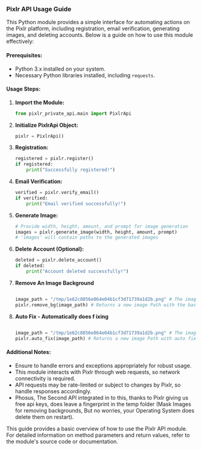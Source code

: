 ### Pixlr API Usage Guide

This Python module provides a simple interface for automating actions on the Pixlr platform, including registration, email verification, generating images, and deleting accounts. Below is a guide on how to use this module effectively:

#### Prerequisites:

- Python 3.x installed on your system.
- Necessary Python libraries installed, including `requests`.

#### Usage Steps:

1.  **Import the Module:**

    ```python
    from pixlr_private_api.main import PixlrApi
    ```

2.  **Initialize PixlrApi Object:**

    ```python
    pixlr = PixlrApi()
    ```

3.  **Registration:**

    ```python
    registered = pixlr.register()
    if registered:
        print("Successfully registered!")
    ```

4.  **Email Verification:**

    ```python
    verified = pixlr.verify_email()
    if verified:
        print("Email verified successfully!")
    ```

5.  **Generate Image:**

    ```python
    # Provide width, height, amount, and prompt for image generation
    images = pixlr.generate_image(width, height, amount, prompt)
    # 'images' will contain paths to the generated images
    ```

6.  **Delete Account (Optional):**

    ```python
    deleted = pixlr.delete_account()
    if deleted:
        print("Account deleted successfully!")
    ```

7.  **Remove An Image Background**

    ```python

    image_path = "/tmp/1e62c8856e064e04b1cf3d71739a1d2b.png" # The image of your coice
    pixlr.remove_bg(image_path) # Returns a new image Path with the background Removed!
    ```

8.  **Auto Fix - Automatically does f ixing**

    ```python

    image_path = "/tmp/1e62c8856e064e04b1cf3d71739a1d2b.png" # The image of your coice
    pixlr.auto_fix(image_path) # Returns a new image Path with auto fixes applied
    ```

#### Additional Notes:

- Ensure to handle errors and exceptions appropriately for robust usage.
- This module interacts with Pixlr through web requests, so network connectivity is required.
- API requests may be rate-limited or subject to changes by Pixlr, so handle responses accordingly.
- Phosus, The Second API integrated in to this, thanks to Pixlr giving us free api keys, does leave a fingerprint in the temp folder (Mask Images for removing backgrounds, But no worries, your Operating System does delete them on restart).

This guide provides a basic overview of how to use the Pixlr API module. For detailed information on method parameters and return values, refer to the module's source code or documentation.

```

```

```

```
